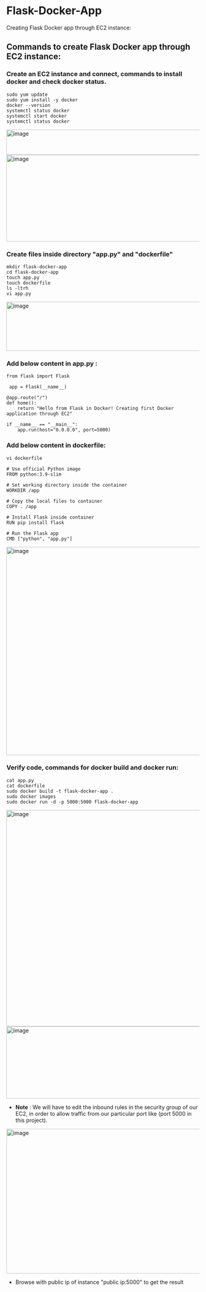 # Flask-Docker-App
Creating Flask Docker app through EC2 instance:

## Commands to create Flask Docker app through EC2 instance:

### Create an EC2 instance and connect, commands to install docker and check docker status.
```
sudo yum update
sudo yum install -y docker
docker --version 
systemctl status docker
systemctl start docker
systemctl status docker
```
<img width="740" height="66" alt="image" src="https://github.com/user-attachments/assets/550f2502-aee7-49d5-a824-0866792819fb" />

<img width="910" height="226" alt="image" src="https://github.com/user-attachments/assets/6b840f60-13f1-48bf-bfc8-88562a75c08e" />

### Create files inside directory "app.py" and "dockerfile" 
```
mkdir flask-docker-app
cd flask-docker-app
touch app.py
touch dockerfile
ls -ltrh
vi app.py
```
<img width="651" height="128" alt="image" src="https://github.com/user-attachments/assets/d8880b25-952f-4853-a930-c2f3ae5f80f0" />
              
   
### Add below content in app.py :
```
from flask import Flask

 app = Flask(__name__)

@app.route("/")
def home():
    return "Hello from Flask in Docker! Creating first Docker application through EC2"

if __name__ == "__main__":
    app.run(host="0.0.0.0", port=5000)
```
   
### Add below content in dockerfile:
```
vi dockerfile
```
```
# Use official Python image
FROM python:3.9-slim

# Set working directory inside the container
WORKDIR /app

# Copy the local files to container
COPY . /app

# Install Flask inside container
RUN pip install flask

# Run the Flask app
CMD ["python", "app.py"]
```

<img width="926" height="543" alt="image" src="https://github.com/user-attachments/assets/14cfa017-022b-4621-adcc-31bd1de01d74" />

### Verify code, commands for docker build and docker run:

```
cat app.py
cat dockerfile
sudo docker build -t flask-docker-app .
sudo docker images
sudo docker run -d -p 5000:5000 flask-docker-app
```

<img width="1226" height="564" alt="image" src="https://github.com/user-attachments/assets/2fe2df30-ee72-46f3-96a2-7b013f7de288" />


<img width="984" height="188" alt="image" src="https://github.com/user-attachments/assets/3d098624-55a7-463f-9a95-15ae32f85de9" />



- **Note** : We will have to edit the inbound rules in the security group of our EC2, in order to allow traffic from our particular port like (port 5000 in this project).
<img width="1784" height="377" alt="image" src="https://github.com/user-attachments/assets/d077bd1b-d10e-4526-8f29-2ce4a0df584a" />




- Browse with public ip of instance "public ip:5000" to get the result


